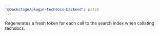 ```yaml
---
'@backstage/plugin-techdocs-backend': patch
---
```


Regenerates a fresh token for each call to the search index when collating techdocs.
